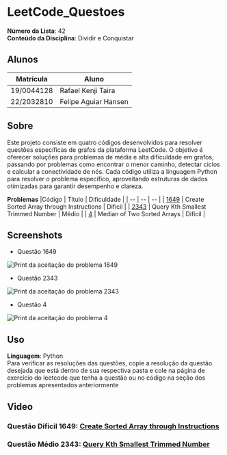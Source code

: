 # LeetCode_Questoes

**Número da Lista**: 42<br>
**Conteúdo da Disciplina**: Dividir e Conquistar<br>

## Alunos
|Matrícula | Aluno |
| -- | -- |
| 19/0044128  |  Rafael Kenji Taira |
| 22/2032810  |  Felipe Aguiar Hansen |

## Sobre 

Este projeto consiste em quatro códigos desenvolvidos para resolver questões específicas de grafos da plataforma LeetCode. O objetivo é oferecer soluções para problemas de média e alta dificuldade em grafos, passando por problemas como encontrar o menor caminho, detectar ciclos e calcular a conectividade de nós. Cada código utiliza a linguagem Python para resolver o problema específico, aproveitando estruturas de dados otimizadas para garantir desempenho e clareza.

**Problemas**
|Código | Título | Dificuldade |
| -- | -- | -- |
| [1649](https://leetcode.com/problems/create-sorted-array-through-instructions/description/) | Create Sorted Array through Instructions | Difícil |
| [2343](https://leetcode.com/problems/query-kth-smallest-trimmed-number/description/) | Query Kth Smallest Trimmed Number | Médio |
| [4](https://leetcode.com/problems/median-of-two-sorted-arrays/description/) | Median of Two Sorted Arrays | Difícil |

## Screenshots
- Questão 1649

![Print da aceitação do problema 1649](./Questão_1649/accepted_1649.png)

- Questão 2343

![Print da aceitação do problema 2343](./Questão_2343/accepted_2343.png)

- Questão 4

![Print da aceitação do problema 4](./Questão_4/accepted_4.png)


## Uso 
**Linguagem**: Python<br>
Para verificar as resoluções das questões, copie a resolução da questão desejada que está dentro de sua respectiva pasta e cole na página de exercício do leetcode que tenha a questão ou no código na seção dos problemas apresentados anteriormente


## Video

### Questão Dificil 1649: [Create Sorted Array through Instructions](https://youtu.be/jdyX5URSquk)

### Questão Médio 2343: [Query Kth Smallest Trimmed Number](https://youtu.be/9Ei1IGbzjLo)